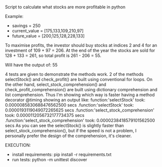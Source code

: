 Script to calculate what stocks are more profitable in python

Example:
- savings = 250
- current_value = [175,133,109,210,97]
- future_value = [200,125,128,228,133]

To maximise profits, the investor should buy stocks at indices 2 and 4 for an investment of 109 + 97 = 206. At the end of the year the stocks are sold for 128 + 133 = 261, so total profit is 261 - 206 = 55.

Will have the output of:
        55

4 tests are given to demonstrate the methods work.
2 of the methods selectStock() and check_profit() are built using conventional for loops. 
On the other hand, select_stock_comprehension() and check_profit_comprehension() are built using dictionary comprehension and list comprehension.
Thus I'm showing which way is faster having a method decorator @timing showing an output like:
        function:'selectStock' took: 0.0000085830688476562500 secs
        .function:'selectStock' took: 0.0000193119049072265625 secs
        .function:'select_stock_comprehension' took: 0.0000112056732177734375 secs
        .function:'select_stock_comprehension' took: 0.0000238418579101562500 secs
As you can see the selectStock() is slightly faster than select_stock_comprehension(), but if the speed is not a problem, I personally prefer the design of the comprehension, it's cleaner.

EXECUTION:
- install requirements: pip install -r requirements.txt
- run tests: python -m unittest discover
